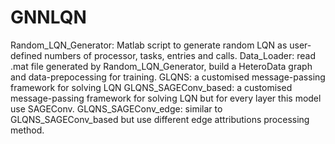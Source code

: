 # GNNLQN
Random_LQN_Generator: Matlab script to generate random LQN as user-defined numbers of processor, tasks, entries and calls.
Data_Loader: read .mat file generated by Random_LQN_Generator, build a HeteroData graph and data-prepocessing for training.
GLQNS: a customised message-passing framework for solving LQN
GLQNS_SAGEConv_based: a customised message-passing framework for solving LQN but for every layer this model use SAGEConv.
GLQNS_SAGEConv_edge: similar to GLQNS_SAGEConv_based but use different edge attributions processing method.
